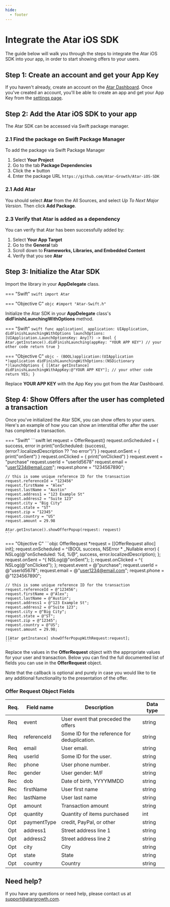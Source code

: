 ```yaml
---
hide:
  - footer
---
```

# Integrate the Atar iOS SDK

The guide below will walk you through the steps to integrate the Atar iOS SDK into your app, in order to start showing offers to your users.

## Step 1: Create an account and get your App Key

If you haven't already, create an account on the [Atar Dashboard](https://app.atargrowth.com/). Once you've created an account, you'll be able to create an app and get your App Key from the [settings page](https://app.atargrowth.com/settings).

## Step 2: Add the Atar iOS SDK to your app

The Atar SDK can be accessed via Swift package manager.

### 2.1 Find the package on Swift Package Manager

To add the package via Swift Package Manager

1. Select <b>Your Project</b>
2. Go to the tab <b>Package Dependencies</b>
3. Click the <b>+</b> button
4. Enter the package URL `https://github.com/Atar-Growth/Atar-iOS-SDK`

### 2.1 Add Atar

You should select <b>Atar</b> from the All Sources, and select <i>Up To Next Major Version</i>. Then click <b>Add Package</b>.

### 2.3 Verify that Atar is added as a dependency

You can verify that Atar has been successfully added by:

1. Select <b>Your App Target</b>
2. Go to the <b>General</b> tab
3. Scroll down to <b>Frameworks, Libraries, and Embedded Content</b>
4. Verify that you see <b>Atar</b>

## Step 3: Initialize the Atar SDK

Import the library in your **AppDelegate** class.

=== "Swift"
    ``` swift
    import Atar
    ```

=== "Objective C"
    ``` objc
    #import "Atar-Swift.h"
    ```

Initialize the Atar SDK in your **AppDelegate** class's **didFinishLaunchingWithOptions** method.

=== "Swift"
    ``` swift
    func application(_ application: UIApplication, didFinishLaunchingWithOptions launchOptions: [UIApplication.LaunchOptionsKey: Any]?) -> Bool {
        Atar.getInstance().didFinishLaunching(appKey: "YOUR APP KEY")
        // your other code
        return true
    }
    ```

=== "Objective C"
    ``` objc
    - (BOOL)application:(UIApplication *)application didFinishLaunchingWithOptions:(NSDictionary *)launchOptions {
        [[Atar getInstance] didFinishLaunchingWithAppKey:@"YOUR APP KEY"];
        // your other code
        return YES;
    }
    ```

Replace **YOUR APP KEY** with the App Key you got from the Atar Dashboard.

## Step 4: Show Offers after the user has completed a transaction

Once you've initialized the Atar SDK, you can show offers to your users. Here's an example of how you can show an interstitial offer after the user has completed a transaction.

=== "Swift"
    ```swift
    let request = OfferRequest()
    request.onScheduled = { success, error in
        print("onScheduled: \(success), \(error?.localizedDescription ?? "no error")")
    }
    request.onSent = {
        print("onSent")
    }
    request.onClicked = {
        print("onClicked")
    }
    request.event = "purchase"
    request.userId = "userId5678"
    request.email = "user1234@email.com";
    request.phone = "1234567890";

    // this is some unique reference ID for the transaction
    request.referenceId = "123456"
    request.firstName = "Alex"
    request.lastName = "Austin"
    request.address1 = "123 Example St"
    request.address2 = "Suite 123"
    request.city = "Big City"
    request.state = "ST"
    request.zip = "12345"
    request.country = "US"
    request.amount = 29.98
    
    Atar.getInstance().showOfferPopup(request: request)
    ```

=== "Objective C"
    ```objc
    OfferRequest *request = [[OfferRequest alloc] init];
    request.onScheduled = ^(BOOL success, NSError * _Nullable error) {
        NSLog(@"onScheduled: %d, %@", success, error.localizedDescription);
    };
    request.onSent = ^{
        NSLog(@"onSent");
    };
    request.onClicked = ^{
        NSLog(@"onClicked");
    };
    request.event = @"purchase";
    request.userId = @"userId5678";
    request.email = @"user1234@email.com";
    request.phone = @"1234567890";

    // this is some unique reference ID for the transaction
    request.referenceId = @"123456";
    request.firstName = @"Alex";
    request.lastName = @"Austin";
    request.address1 = @"123 Example St";
    request.address2 = @"Suite 123";
    request.city = @"Big City";
    request.state = @"ST";
    request.zip = @"12345";
    request.country = @"US";
    request.amount = 29.98;
    
    [[Atar getInstance] showOfferPopupWithRequest:request];
    ```

Replace the values in the **OfferRequest** object with the appropriate values for your user and transaction. Below you can find the full documented list of fields you can use in the **OfferRequest** object.

Note that the callback is optional and purely in case you would like to tie any additional functionality to the presentation of the offer.

### Offer Request Object Fields

| Req. | Field name  | Description                                    | Data type |
|------|-------------|------------------------------------------------|-----------|
| Req  | event       | User event that preceded the offers            | string    |
| Req  | referenceId | Some ID for the reference for deduplication.   | string    |
| Req  | email       | User email.                                    | string    |
| Req  | userId      | Some ID for the user.                          | string    |
| Rec  | phone       | User phone number.                             | string    |
| Rec  | gender      | User gender: M/F                               | string    |
| Rec  | dob         | Date of birth, YYYYMMDD                        | string    |
| Rec  | firstName   | User first name                                | string    |
| Rec  | lastName    | User last name                                 | string    |
| Opt  | amount      | Transaction amount                             | string    |
| Opt  | quantity    | Quantity of items purchased                    | int       |
| Opt  | paymentType | credit, PayPal, or other                       | string    |
| Opt  | address1    | Street address line 1                          | string    |
| Opt  | address2    | Street address line 2                          | string    |
| Opt  | city        | City                                           | string    |
| Opt  | state       | State                                          | string    |
| Opt  | country     | Country                                        | string    |

## Need help?

If you have any questions or need help, please contact us at [support@atargrowth.com](mailto:support@atargrowth.com).
